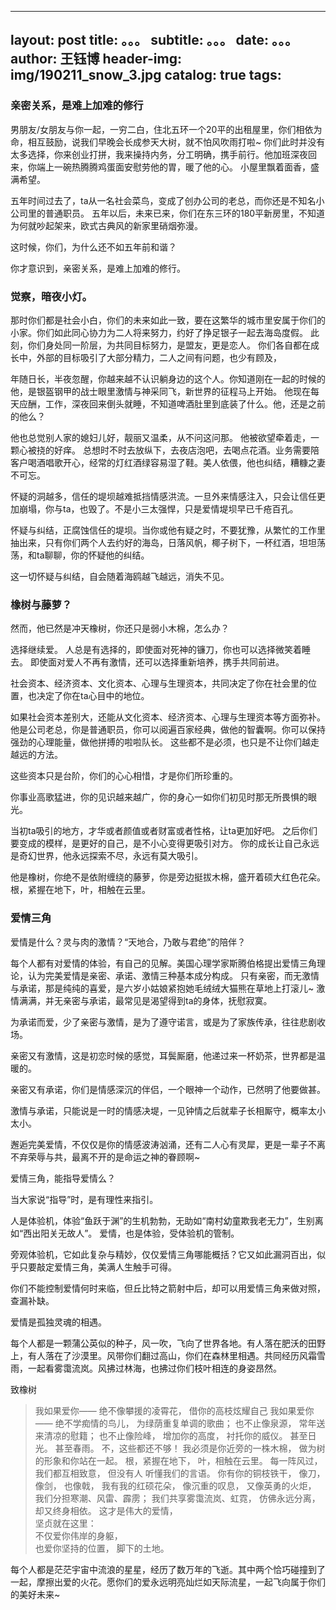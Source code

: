  --- 
 layout:     post 
 title:      。。。 
 subtitle:   。。。
 date:       。。。
 author:     王钰博 
 header-img: img/190211_snow_3.jpg 
 catalog: true 
 tags: 
 --- 
 
### 亲密关系，是难上加难的修行
男朋友/女朋友与你一起，一穷二白，住北五环一个20平的出租屋里，你们相依为命，相互鼓励，说我们早晚会长成参天大树，就不怕风吹雨打啦~ 你们此时并没有太多选择，你来创业打拼，我来操持内务，分工明确，携手前行。他加班深夜回来，你端上一碗热腾腾鸡蛋面安慰劳他的胃，暖了他的心。 小屋里飘着面香，盛满希望。

五年时间过去了，ta从一名社会菜鸟，变成了创办公司的老总，而你还是不知名小公司里的普通职员。 五年以后，未来已来，你们在东三环的180平新房里，不知道为何就吵起架来，欧式古典风的新家里硝烟弥漫。 

这时候，你们，为什么还不如五年前和谐？

你才意识到，亲密关系，是难上加难的修行。

### 觉察，暗夜小灯。

那时你们都是社会小白，你们的未来如此一致，要在这繁华的城市里安属于你们的小家。你们如此同心协力为二人将来努力，约好了挣足银子一起去海岛度假。 此刻，你们身处同一阶层，为共同目标努力，是盟友，更是恋人。 你们各自都在成长中，外部的目标吸引了大部分精力，二人之间有问题，也少有顾及，

年随日长，半夜忽醒，你越来越不认识躺身边的这个人。你知道刚在一起的时候的他，是银盔钢甲的战士眼里激情与神采同飞，新世界的征程马上开始。 他现在每天应酬，工作，深夜回来倒头就睡，不知道啤酒肚里到底装了什么。他，还是之前的他么？

他也总觉别人家的媳妇儿好，靓丽又温柔，从不问这问那。 他被欲望牵着走，一颗心被挠的好痒。 总想时不时去放纵下，去夜店泡吧，去喝点花酒。业务需要陪客户喝酒唱歌开心，经常的灯红酒绿容易湿了鞋。美人依偎，他也纠结，糟糠之妻不可忘。

怀疑的洞越多，信任的堤坝越难抵挡情感洪流。一旦外来情感注入，只会让信任更加崩塌，你与ta，也毁了。不是小三太强悍，只是爱情堤坝早已千疮百孔。

怀疑与纠结，正腐蚀信任的堤坝。当你或他有疑之时，不要犹豫，从繁忙的工作里抽出来，只有你们两个人去约好的海岛，日落风帆，椰子树下，一杯红酒，坦坦荡荡，和ta聊聊，你的怀疑他的纠结。

这一切怀疑与纠结，自会随着海鸥越飞越远，消失不见。

### 橡树与藤萝？
然而，他已然是冲天橡树，你还只是弱小木棉，怎么办？

选择继续爱。 人总是有选择的，即使面对死神的镰刀，你也可以选择微笑着睡去。 即使面对爱人不再有激情，还可以选择重新培养，携手共同前进。

社会资本、经济资本、文化资本、心理与生理资本，共同决定了你在社会里的位置，也决定了你在ta心目中的地位。

如果社会资本差别大，还能从文化资本、经济资本、心理与生理资本等方面弥补。 他是公司老总，你是普通职员，你可以阅遍百家经典，做他的智囊啊。你可以保持强劲的心理能量，做他拼搏的啦啦队长。 这些都不是必须，也只是不让你们越走越远的方法。

这些资本只是台阶，你们的心心相惜，才是你们所珍重的。

你事业高歌猛进，你的见识越来越广，你的身心一如你们初见时那无所畏惧的眼光。

当初ta吸引的地方，才华或者颜值或者财富或者性格，让ta更加好吧。 之后你们要变成的模样，是更好的自己，是不小心变得更吸引对方。 你的成长让自己永远是奇幻世界，他永远探索不尽，永远有莫大吸引。

他是橡树，你绝不是依附缠绕的藤萝，你是旁边挺拔木棉，盛开着硕大红色花朵。根，紧握在地下，叶，相触在云里。

### 爱情三角
爱情是什么？灵与肉的激情？“天地合，乃敢与君绝”的陪伴？

每个人都有对爱情的体验，有自己的见解。美国心理学家斯腾伯格提出爱情三角理论，认为完美爱情是亲密、承诺、激情三种基本成分构成。 只有亲密，而无激情与承诺，那是纯纯的喜爱，是六岁小姑娘紧抱她毛绒绒大猫熊在草地上打滚儿~ 激情满满，并无亲密与承诺，最常见是渴望得到ta的身体，抚慰寂寞。 

为承诺而爱，少了亲密与激情，是为了遵守诺言，或是为了家族传承，往往悲剧收场。

亲密又有激情，这是初恋时候的感觉，耳鬓厮磨，他递过来一杯奶茶，世界都是温暖的。

亲密又有承诺，你们是情感深沉的伴侣，一个眼神一个动作，已然明了他要做甚。

激情与承诺，只能说是一时的情感决堤，一见钟情之后就辈子长相厮守，概率太小太小。

邂逅完美爱情，不仅仅是你的情感波涛汹涌，还有二人心有灵犀，更是一辈子不离不弃荣辱与共，最离不开的是命运之神的眷顾啊~

爱情三角，能指导爱情么？

当大家说“指导”时，是有理性来指引。 

人是体验机，体验“鱼跃于渊”的生机勃勃，无助如“南村幼童欺我老无力”，生别离如“西出阳关无故人”。 爱情，也是体验，受体验机的管制。

旁观体验机，它如此复杂与精妙，仅仅爱情三角哪能概括？它又如此漏洞百出，似乎只要敲定爱情三角，美满人生触手可得。

你们不能控制爱情何时来临，但丘比特之箭射中后，却可以用爱情三角来做对照，查漏补缺。

爱情是孤独灵魂的相遇。

每个人都是一颗蒲公英似的种子，风一吹，飞向了世界各地。有人落在肥沃的田野上，有人落在了沙漠里。风带你们翻过高山，你们在森林里相遇。共同经历风霜雪雨，一起看雾霭流岚。风拂过林海，也拂过你们枝叶相连的身姿昂然。


致橡树
>    我如果爱你——
    绝不像攀援的凌霄花，
    借你的高枝炫耀自己
    我如果爱你——
    绝不学痴情的鸟儿，
    为绿荫重复单调的歌曲；
    也不止像泉源，
    常年送来清凉的慰籍；
    也不止像险峰，
    增加你的高度，
    衬托你的威仪。
    甚至日光。
    甚至春雨。
    不，这些都还不够！
    我必须是你近旁的一株木棉，
    做为树的形象和你站在一起。
    根，紧握在地下，
    叶，相触在云里。
    每一阵风过，
    我们都互相致意，
    但没有人
    听懂我们的言语。
    你有你的铜枝铁干，
    像刀，像剑，
    也像戟，
    我有我的红硕花朵，
    像沉重的叹息，
    又像英勇的火炬，
    我们分担寒潮、风雷、霹雳；
    我们共享雾霭流岚、虹霓，
    仿佛永远分离，
    却又终身相依。 
    这才是伟大的爱情，    
    坚贞就在这里：    
    不仅爱你伟岸的身躯，    
    也爱你坚持的位置，
       脚下的土地。

每个人都是茫茫宇宙中流浪的星星，经历了数万年的飞逝。其中两个恰巧碰撞到了一起，摩擦出爱的火花。愿你们的爱永远明亮灿烂如天际流星，一起飞向属于你们的美好未来~

